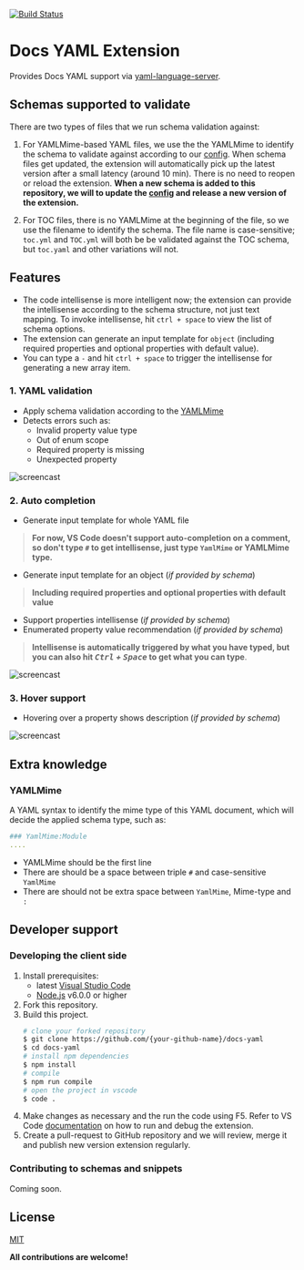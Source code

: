 [![Build Status](https://ceapex.visualstudio.com/Engineering/_apis/build/status/Authoring/docs-yaml%20CI?branchName=master)](https://ceapex.visualstudio.com/Engineering/_build/latest?definitionId=1358&branchName=master)

# Docs YAML Extension

Provides Docs YAML support via [yaml-language-server](https://github.com/redhat-developer/yaml-language-server).

## Schemas supported to validate

There are two types of files that we run schema validation against:

1. For YAMLMime-based YAML files, we use the the YAMLMime to identify the schema to validate against according to our [config](https://static.docs.com/ui/latest/schemas/schema_config.json). When schema files get updated, the extension will automatically pick up the latest version after a small latency (around 10 min). There is no need to reopen or reload the extension. **When a new schema is added to this repository, we will to update the [config](https://static.docs.com/ui/latest/schemas/schema_config.json) and release a new version of the extension.**

2. For TOC files, there is no YAMLMime at the beginning of the file, so we use the filename to identify the schema. The file name is case-sensitive; `toc.yml` and `TOC.yml` will both be be validated against the TOC schema, but `toc.yaml` and other variations will not.

## Features

- The code intellisense is more intelligent now; the extension can provide the intellisense according to the schema structure, not just text mapping. To invoke intellisense, hit `ctrl + space` to view the list of schema options.
- The extension can generate an input template for `object` (including required properties and optional properties with default value).
- You can type a `-` and hit `ctrl + space` to trigger the intellisense for generating a new array item.

### 1. YAML validation

- Apply schema validation according to the [YAMLMime](#YamlMime)
- Detects errors such as:
  - Invalid property value type
  - Out of enum scope
  - Required property is missing
  - Unexpected property

![screencast](https://raw.githubusercontent.com/928PJY/docs-yaml/master/images/docs-yaml-extension-validation.gif)

### 2. Auto completion

- Generate input template for whole YAML file

> **For now, VS Code doesn't support auto-completion on a comment, so don't type `#` to get intellisense, just type `YamlMime` or YAMLMime type.**

- Generate input template for an object (_if provided by schema_)

> **Including required properties and optional properties with default value**

- Support properties intellisense (_if provided by schema_)
- Enumerated property value recommendation (_if provided by schema_)

> **Intellisense is automatically triggered by what you have typed, but you can also hit _<kbd>Ctrl</kbd> + <kbd>Space</kbd>_ to get what you can type**.

![screencast](https://raw.githubusercontent.com/928PJY/docs-yaml/master/images/docs-yaml-extension-intellisense.gif)

### 3. Hover support

- Hovering over a property shows description (_if provided by schema_)

![screencast](https://raw.githubusercontent.com/928PJY/docs-yaml/master/images/docs-yaml-extension-hover.gif)

## Extra knowledge

### **YAMLMime**

A YAML syntax to identify the mime type of this YAML document, which will decide the applied schema type, such as:

```yaml
### YamlMime:Module
....
```

- YAMLMime should be the first line
- There are should be a space between triple `#` and case-sensitive `YamlMime`
- There are should not be extra space between `YamlMime`, Mime-type and `:`

## Developer support

### Developing the client side

1. Install prerequisites:
   - latest [Visual Studio Code](https://code.visualstudio.com/)
   - [Node.js](https://nodejs.org/) v6.0.0 or higher
2. Fork this repository.
3. Build this project.
   ```bash
   # clone your forked repository
   $ git clone https://github.com/{your-github-name}/docs-yaml
   $ cd docs-yaml
   # install npm dependencies
   $ npm install
   # compile
   $ npm run compile
   # open the project in vscode
   $ code .
   ```
4. Make changes as necessary and the run the code using F5.
   Refer to VS Code [documentation](https://code.visualstudio.com/docs/extensions/debugging-extensions) on how to run and debug the extension.
5. Create a pull-request to GitHub repository and we will review, merge it and publish new version extension regularly.

### Contributing to schemas and snippets

Coming soon.

## License

[MIT](https://docsmsft.gallerycdn.vsassets.io/extensions/docsmsft/docs-markdown/0.2.2/1547755350969/Microsoft.VisualStudio.Services.Content.License)

**All contributions are welcome!**
